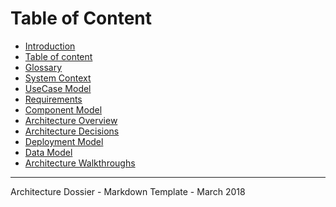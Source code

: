 # Table of Content

-   [Introduction](./0000.Introduction.md)
-   [Table of content](./0001.TableOfContent.md)
-   [Glossary](./0002.Glossary.md)
-   [System Context](./0100.SystemContext.md)
-   [UseCase Model](./0200.UseCaseModel.md)
-   [Requirements](./0300.Requirements.md)
-   [Component Model](./0400.ComponentsModel.md)
-   [Architecture Overview](./0500.ArchitectureOverview.md)
-   [Architecture Decisions](./0600.ArchitectureDecisions.md)
-   [Deployment Model](./0700.DeploymentModel.md)
-   [Data Model](./0800.DataModel.md)
-   [Architecture Walkthroughs](./0900.Walkthroughs.md)

* * *

Architecture Dossier - Markdown Template - March 2018
